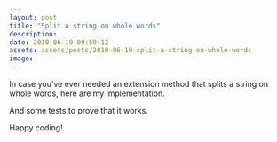 ```yaml
---
layout: post
title: "Split a string on whole words"
description:
date: 2010-06-19 09:59:12
assets: assets/posts/2010-06-19-split-a-string-on-whole-words
image: 
---
```


In case you've ever needed an extension method that splits a string on whole words, here are my implementation.

<script src="https://gist.github.com/miklund/4e2f251fa88d0eb130bf.js?file=StringExtensions.cs"></script>

And some tests to prove that it works.

<script src="https://gist.github.com/miklund/4e2f251fa88d0eb130bf.js?file=StringExtensionsTests.cs"></script>

Happy coding!
